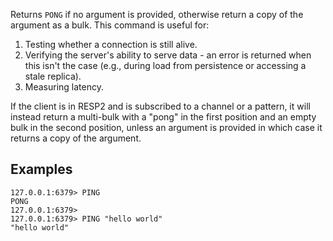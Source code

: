 Returns `PONG` if no argument is provided, otherwise return a copy of the
argument as a bulk.
This command is useful for:
1. Testing whether a connection is still alive.
1. Verifying the server's ability to serve data - an error is returned when this isn't the case (e.g., during load from persistence or accessing a stale replica).
1. Measuring latency.

If the client is in RESP2 and is subscribed to a channel or a pattern, it will instead return a
multi-bulk with a "pong" in the first position and an empty bulk in the second
position, unless an argument is provided in which case it returns a copy
of the argument.

## Examples

```
127.0.0.1:6379> PING
PONG
127.0.0.1:6379> 
127.0.0.1:6379> PING "hello world"
"hello world"
```
